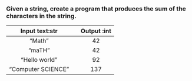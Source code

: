 ### Given a string, create a program that produces the sum of the characters in the string.

|   Input text:str   |   | Output :int |
|:------------------:|---|:-----------:|
|        “Math”      |   |      42     |
|       “maTH”       |   |      42     |
|    “Hello world”   |   |      92     |
| “Computer SCIENCE” |   |     137     |

